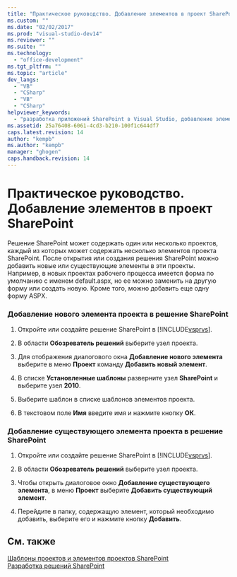 ```yaml
---
title: "Практическое руководство. Добавление элементов в проект SharePoint | Microsoft Docs"
ms.custom: ""
ms.date: "02/02/2017"
ms.prod: "visual-studio-dev14"
ms.reviewer: ""
ms.suite: ""
ms.technology: 
  - "office-development"
ms.tgt_pltfrm: ""
ms.topic: "article"
dev_langs: 
  - "VB"
  - "CSharp"
  - "VB"
  - "CSharp"
helpviewer_keywords: 
  - "разработка приложений SharePoint в Visual Studio, добавление элементов"
ms.assetid: 25a76408-6061-4cd3-b210-100f1c644df7
caps.latest.revision: 14
author: "kempb"
ms.author: "kempb"
manager: "ghogen"
caps.handback.revision: 14
---
```

# Практическое руководство. Добавление элементов в проект SharePoint
  Решение SharePoint может содержать один или несколько проектов, каждый из которых может содержать несколько элементов проекта SharePoint.  После открытия или создания решения SharePoint можно добавить новые или существующие элементы в эти проекты.  Например, в новых проектах рабочего процесса имеется форма по умолчанию с именем default.aspx, но ее можно заменить на другую форму или создать новую. Кроме того, можно добавить еще одну форму ASPX.  
  
### Добавление нового элемента проекта в решение SharePoint  
  
1.  Откройте или создайте решение SharePoint в [!INCLUDE[vsprvs](../sharepoint/includes/vsprvs-md.md)].  
  
2.  В области **Обозреватель решений** выберите узел проекта.  
  
3.  Для отображения диалогового окна **Добавление нового элемента** выберите в меню **Проект** команду **Добавить новый элемент**.  
  
4.  В списке **Установленные шаблоны** разверните узел **SharePoint** и выберите узел **2010**.  
  
5.  Выберите шаблон в списке шаблонов элементов проекта.  
  
6.  В текстовом поле **Имя** введите имя и нажмите кнопку **ОК**.  
  
### Добавление существующего элемента проекта в решение SharePoint  
  
1.  Откройте или создайте решение SharePoint в [!INCLUDE[vsprvs](../sharepoint/includes/vsprvs-md.md)].  
  
2.  В области **Обозреватель решений** выберите узел проекта.  
  
3.  Чтобы открыть диалоговое окно **Добавление существующего элемента**, в меню **Проект** выберите **Добавить существующий элемент**.  
  
4.  Перейдите в папку, содержащую элемент, который необходимо добавить, выберите его и нажмите кнопку **Добавить**.  
  
## См. также  
 [Шаблоны проектов и элементов проектов SharePoint](../sharepoint/sharepoint-project-and-project-item-templates.md)   
 [Разработка решений SharePoint](../sharepoint/developing-sharepoint-solutions.md)  
  
  
